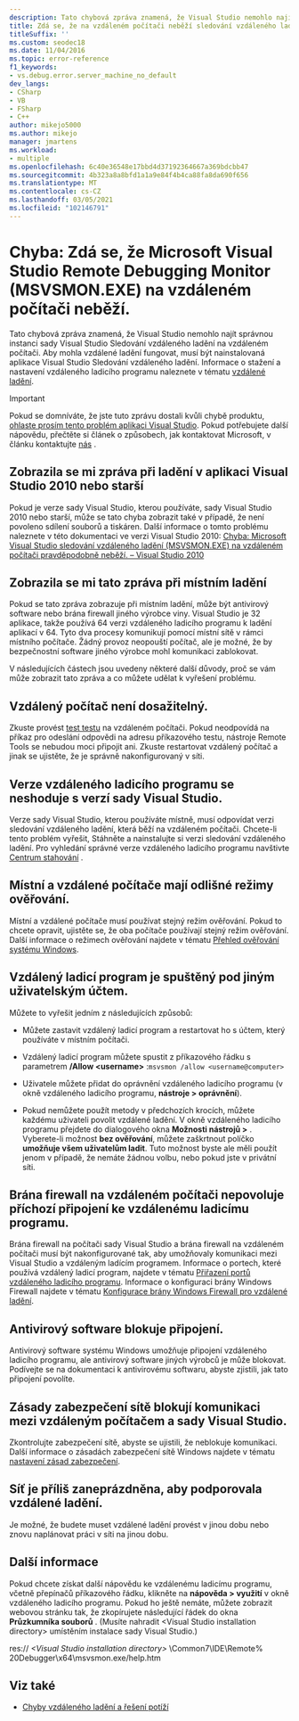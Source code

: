 ```yaml
---
description: Tato chybová zpráva znamená, že Visual Studio nemohlo najít správnou instanci sady Visual Studio Sledování vzdáleného ladění na vzdáleném počítači.
title: Zdá se, že na vzdáleném počítači neběží sledování vzdáleného ladění sady Microsoft Visual Studio (MSVSMON.EXE)
titleSuffix: ''
ms.custom: seodec18
ms.date: 11/04/2016
ms.topic: error-reference
f1_keywords:
- vs.debug.error.server_machine_no_default
dev_langs:
- CSharp
- VB
- FSharp
- C++
author: mikejo5000
ms.author: mikejo
manager: jmartens
ms.workload:
- multiple
ms.openlocfilehash: 6c40e36548e17bbd4d37192364667a369bdcbb47
ms.sourcegitcommit: 4b323a8a8bfd1a1a9e84f4b4ca88fa8da690f656
ms.translationtype: MT
ms.contentlocale: cs-CZ
ms.lasthandoff: 03/05/2021
ms.locfileid: "102146791"
---
```

# <a name="error-the-microsoft-visual-studio-remote-debugging-monitor-msvsmonexe-does-not-appear-to-be-running-on-the-remote-computer"></a>Chyba: Zdá se, že Microsoft Visual Studio Remote Debugging Monitor (MSVSMON.EXE) na vzdáleném počítači neběží.
Tato chybová zpráva znamená, že Visual Studio nemohlo najít správnou instanci sady Visual Studio Sledování vzdáleného ladění na vzdáleném počítači. Aby mohla vzdálené ladění fungovat, musí být nainstalovaná aplikace Visual Studio Sledování vzdáleného ladění. Informace o stažení a nastavení vzdáleného ladicího programu naleznete v tématu [vzdálené ladění](../debugger/remote-debugging.md).

> [!IMPORTANT]
> Pokud se domníváte, že jste tuto zprávu dostali kvůli chybě produktu, [ohlaste prosím tento problém aplikaci Visual Studio](../ide/how-to-report-a-problem-with-visual-studio.md). Pokud potřebujete další nápovědu, přečtěte si článek o způsobech, jak kontaktovat Microsoft, v článku kontaktujte [nás](../ide/feedback-options.md) .

## <a name="i-got-this-message-while-i-was-debugging-in-visual-studio-2010-or-earlier"></a>Zobrazila se mi zpráva při ladění v aplikaci Visual Studio 2010 nebo starší
 Pokud je verze sady Visual Studio, kterou používáte, sady Visual Studio 2010 nebo starší, může se tato chyba zobrazit také v případě, že není povoleno sdílení souborů a tiskáren. Další informace o tomto problému naleznete v této dokumentaci ve verzi Visual Studio 2010: [Chyba: Microsoft Visual Studio sledování vzdáleného ladění (MSVSMON.EXE) na vzdáleném počítači pravděpodobně neběží. – Visual Studio 2010](/previous-versions/visualstudio/visual-studio-2010/ms164726(v=vs.100))

## <a name="i-got-this-message-while-i-was-debugging-locally"></a>Zobrazila se mi tato zpráva při místním ladění
 Pokud se tato zpráva zobrazuje při místním ladění, může být antivirový software nebo brána firewall jiného výrobce viny. Visual Studio je 32 aplikace, takže používá 64 verzi vzdáleného ladicího programu k ladění aplikací v 64. Tyto dva procesy komunikují pomocí místní sítě v rámci místního počítače. Žádný provoz neopouští počítač, ale je možné, že by bezpečnostní software jiného výrobce mohl komunikaci zablokovat.

 V následujících částech jsou uvedeny některé další důvody, proč se vám může zobrazit tato zpráva a co můžete udělat k vyřešení problému.

## <a name="the-remote-machine-is-not-reachable"></a>Vzdálený počítač není dosažitelný.
 Zkuste provést [test testu](/previous-versions/windows/it-pro/windows-server-2008-R2-and-2008/ee624059(v=ws.10)) na vzdáleném počítači. Pokud neodpovídá na příkaz pro odeslání odpovědi na adresu příkazového testu, nástroje Remote Tools se nebudou moci připojit ani. Zkuste restartovat vzdálený počítač a jinak se ujistěte, že je správně nakonfigurovaný v síti.

## <a name="the-version-of-the-remote-debugger-doesnt-match-the-version-of-visual-studio"></a>Verze vzdáleného ladicího programu se neshoduje s verzí sady Visual Studio.
 Verze sady Visual Studio, kterou používáte místně, musí odpovídat verzi sledování vzdáleného ladění, která běží na vzdáleném počítači. Chcete-li tento problém vyřešit, Stáhněte a nainstalujte si verzi sledování vzdáleného ladění. Pro vyhledání správné verze vzdáleného ladicího programu navštivte [Centrum stahování](https://www.microsoft.com/download) .

## <a name="the-local-and-remote-machines-have-different-authentication-modes"></a>Místní a vzdálené počítače mají odlišné režimy ověřování.
 Místní a vzdálené počítače musí používat stejný režim ověřování. Pokud to chcete opravit, ujistěte se, že oba počítače používají stejný režim ověřování. Další informace o režimech ověřování najdete v tématu [Přehled ověřování systému Windows](/previous-versions/windows/it-pro/windows-server-2012-R2-and-2012/hh831472(v=ws.11)).

## <a name="the-remote-debugger-is-running-under-a-different-user-account"></a>Vzdálený ladicí program je spuštěný pod jiným uživatelským účtem.
 Můžete to vyřešit jedním z následujících způsobů:

- Můžete zastavit vzdálený ladicí program a restartovat ho s účtem, který používáte v místním počítači.

- Vzdálený ladicí program můžete spustit z příkazového řádku s parametrem **/Allow \<username>** :`msvsmon /allow <username@computer>`

- Uživatele můžete přidat do oprávnění vzdáleného ladicího programu (v okně vzdáleného ladicího programu, **nástroje > oprávnění**).

- Pokud nemůžete použít metody v předchozích krocích, můžete každému uživateli povolit vzdálené ladění. V okně vzdáleného ladicího programu přejdete do dialogového okna **Možnosti nástrojů >** . Vyberete-li možnost   **bez ověřování**, můžete zaškrtnout políčko **umožňuje všem uživatelům ladit**. Tuto možnost byste ale měli použít jenom v případě, že nemáte žádnou volbu, nebo pokud jste v privátní síti.

## <a name="the-firewall-on-the-remote-machine-doesnt-allow-incoming-connections-to-the-remote-debugger"></a>Brána firewall na vzdáleném počítači nepovoluje příchozí připojení ke vzdálenému ladicímu programu.
 Brána firewall na počítači sady Visual Studio a brána firewall na vzdáleném počítači musí být nakonfigurované tak, aby umožňovaly komunikaci mezi Visual Studio a vzdáleným ladícím programem. Informace o portech, které používá vzdálený ladicí program, najdete v tématu [Přiřazení portů vzdáleného ladicího programu](../debugger/remote-debugger-port-assignments.md). Informace o konfiguraci brány Windows Firewall najdete v tématu [Konfigurace brány Windows Firewall pro vzdálené ladění](../debugger/configure-the-windows-firewall-for-remote-debugging.md).

## <a name="anti-virus-software-is-blocking-the-connections"></a>Antivirový software blokuje připojení.
 Antivirový software systému Windows umožňuje připojení vzdáleného ladicího programu, ale antivirový software jiných výrobců je může blokovat. Podívejte se na dokumentaci k antivirovému softwaru, abyste zjistili, jak tato připojení povolíte.

## <a name="network-security-policy-is-blocking-communication-between-the-remote-machine-and-visual-studio"></a>Zásady zabezpečení sítě blokují komunikaci mezi vzdáleným počítačem a sady Visual Studio.
 Zkontrolujte zabezpečení sítě, abyste se ujistili, že neblokuje komunikaci. Další informace o zásadách zabezpečení sítě Windows najdete v tématu [nastavení zásad zabezpečení](/windows/device-security/security-policy-settings/security-policy-settings).

## <a name="the-network-is-too-busy-to-support-remote-debugging"></a>Síť je příliš zaneprázdněna, aby podporovala vzdálené ladění.
 Je možné, že budete muset vzdálené ladění provést v jinou dobu nebo znovu naplánovat práci v síti na jinou dobu.

## <a name="more-help"></a>Další informace
 Pokud chcete získat další nápovědu ke vzdálenému ladicímu programu, včetně přepínačů příkazového řádku, klikněte na **nápověda > využití** v okně vzdáleného ladicího programu. Pokud ho ještě nemáte, můžete zobrazit webovou stránku tak, že zkopírujete následující řádek do okna  **Průzkumníka souborů** . (Musíte nahradit \<Visual Studio installation directory> umístěním instalace sady Visual Studio.)

 res:// *\<Visual Studio installation directory>* \Common7\IDE\Remote% 20Debugger\x64\msvsmon.exe/help.htm

## <a name="see-also"></a>Viz také
- [Chyby vzdáleného ladění a řešení potíží](../debugger/remote-debugging-errors-and-troubleshooting.md)
